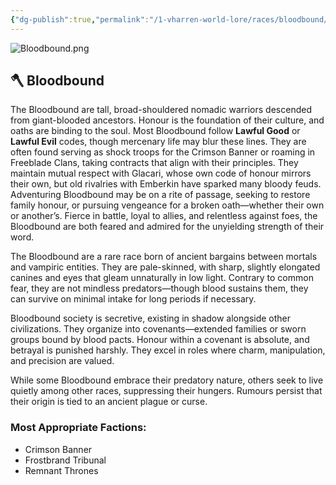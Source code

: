 ```yaml
---
{"dg-publish":true,"permalink":"/1-vharren-world-lore/races/bloodbound/"}
---
```


![Bloodbound.png](/img/user/z.%20Assets/Bloodbound.png)
## 🪓 **Bloodbound**

The Bloodbound are tall, broad-shouldered nomadic warriors descended from giant-blooded ancestors. Honour is the foundation of their culture, and oaths are binding to the soul. Most Bloodbound follow **Lawful Good** or **Lawful Evil** codes, though mercenary life may blur these lines. They are often found serving as shock troops for the Crimson Banner or roaming in Freeblade Clans, taking contracts that align with their principles. They maintain mutual respect with Glacari, whose own code of honour mirrors their own, but old rivalries with Emberkin have sparked many bloody feuds. Adventuring Bloodbound may be on a rite of passage, seeking to restore family honour, or pursuing vengeance for a broken oath—whether their own or another’s. Fierce in battle, loyal to allies, and relentless against foes, the Bloodbound are both feared and admired for the unyielding strength of their word.

The Bloodbound are a rare race born of ancient bargains between mortals and vampiric entities. They are pale-skinned, with sharp, slightly elongated canines and eyes that gleam unnaturally in low light. Contrary to common fear, they are not mindless predators—though blood sustains them, they can survive on minimal intake for long periods if necessary.

Bloodbound society is secretive, existing in shadow alongside other civilizations. They organize into covenants—extended families or sworn groups bound by blood pacts. Honour within a covenant is absolute, and betrayal is punished harshly. They excel in roles where charm, manipulation, and precision are valued.

While some Bloodbound embrace their predatory nature, others seek to live quietly among other races, suppressing their hungers. Rumours persist that their origin is tied to an ancient plague or curse.

### **Most Appropriate Factions:**
- Crimson Banner
- Frostbrand Tribunal
- Remnant Thrones

